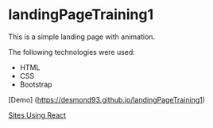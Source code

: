 # landingPageTraining1

This is a simple landing page with animation.

The following technologies were used:
* HTML
* CSS
* Bootstrap

[Demo] (https://desmond93.github.io/landingPageTraining1)

[Sites Using React](https://github.com/facebook/react/wiki/Sites-Using-React)
